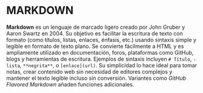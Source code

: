 # MARKDOWN
  **Markdown** es un lenguaje de marcado ligero creado por John Gruber y Aaron Swartz en 2004. Su objetivo es facilitar la escritura de texto con formato (como títulos, listas, enlaces, énfasis, etc.) usando sintaxis simple y legible en formato de texto plano. Se convierte fácilmente a HTML y es ampliamente utilizado en documentación, foros, plataformas como GitHub, blogs y herramientas de escritura. Ejemplos de sintaxis incluyen `# Título`, `- lista`, `**negrita**`, o `[enlace](url)`. Su simplicidad lo hace ideal para tomar notas, crear contenido web sin necesidad de editores complejos y mantener el texto legible incluso sin conversión. Variantes como *GitHub Flavored Markdown* añaden funciones adicionales.
